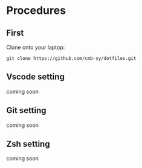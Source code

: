 # Procedures 
## First
Clone onto your laptop:

    git clone https://github.com/cmb-sy/dotfiles.git

## Vscode setting
coming soon
## Git setting
coming soon
## Zsh setting
coming soon
